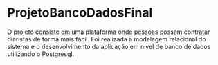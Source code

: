 # ProjetoBancoDadosFinal
O projeto consiste em uma plataforma onde pessoas possam contratar diaristas de forma mais fácil.
Foi realizada a modelagem relacional do sistema e o desenvolvimento da aplicação em nível de banco de dados utilizando o Postgresql. 
